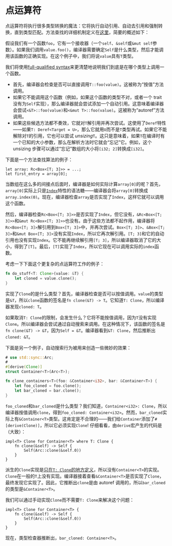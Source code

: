 # 点运算符

点运算符将执行很多类型转换的魔法：它将执行自动引用、自动去引用和强制转换，直到类型匹配。方法查找的详细机制定义在[这里][method_lookup]，简要的概述如下：

假设我们有一个函数`foo`，它有一个接收器（一个`self`、`&self`或`&mut self`参数）。如果我们调用`value.foo()`，编译器需要确定`Self`是什么类型，然后才能调用该函数的正确实现。在这个例子中，我们将说`value`具有`T`类型。

我们将使用[full-qualified syntax][fqs]来更清楚地说明我们到底是在哪个类型上调用一个函数。

- 首先，编译器会检查是否可以直接调用`T::foo(value)`。这被称为“按值”方法调用。
- 如果它不能调用这个函数（例如，如果这个函数的类型不对，或者一个 trait 没有为`Self`实现），那么编译器就会尝试添加一个自动引用。这意味着编译器会尝试`<&T>::foo(value)`和`<&mut T>::foo(value)`。这被称为“autoref”方法调用。
- 如果这些候选方法都不奏效，它就对`T`解引用并再次尝试。这使用了`Deref`特性——如果`T: Deref<Target = U>`，那么它就用`U`而不是`T`类型再试。如果它不能解除对`T`的引用，它也可以尝试 _unsizing_`T`。这只是意味着，如果`T`在编译时有一个已知的大小参数，那么在解析方法时它就会“忘记”它。例如，这个 unsizing 步骤可以通过“忘记”数组的大小将`[i32; 2]`转换成`[i32]`。

下面是一个方法查找算法的例子：

```rust,ignore
let array: Rc<Box<[T; 3]>> = ...;
let first_entry = array[0];
```

当数组在这么多的间接点后面时，编译器是如何实际计算`array[0]`的呢？首先，`array[0]`实际上只是[`Index`][index]特性的语法糖——编译器会将`array[0]`转换成`array.index(0)`。现在，编译器检查`array`是否实现了`Index`，这样它就可以调用这个函数。

然后，编译器检查`Rc<Box<[T; 3]>>`是否实现了`Index`，但它没有，`&Rc<Box<[T; 3]>>`和`&mut Rc<Box<[T; 3]>>`也没有。由于这些方法都不起作用，编译器将`Rc<Box<[T; 3]>`解引用到`Box<[T; 3]>`中，并再次尝试。`Box<[T; 3]>`、`&Box<[T; 3]>`和`&mut Box<[T; 3]>`没有实现`Index`，所以它再次解引用。`[T; 3]`和它的自动引用也没有实现`Index`。它不能再继续解引用`[T; 3]`，所以编译器取消了它的大小，得到了`[T]`。最后，`[T]`实现了`Index`，所以它现在可以调用实际的`index`函数。

考虑一下下面这个更复杂的点运算符工作的例子：

```rust
fn do_stuff<T: Clone>(value: &T) {
    let cloned = value.clone();
}
```

实现了`Clone`的是什么类型？首先，编译器检查是否可以按值调用。`value`的类型是`&T`，所以`clone`函数的签名是`fn clone(&T) -> T`。它知道`T: Clone`，所以编译器发现`cloned: T`。

如果取消`T: Clone`的限制，会发生什么？它将不能按值调用，因为`T`没有实现`Clone`。所以编译器会尝试通过自动搜索来调用。在这种情况下，该函数的签名是`fn clone(&T) -> &T`，因为`Self = &T`。编译器看到`&T: Clone`，然后推断出`cloned: &T`。

下面是另一个例子，自动搜索行为被用来创造一些微妙的效果：

```rust
# use std::sync::Arc;
#
#[derive(Clone)]
struct Container<T>(Arc<T>);

fn clone_containers<T>(foo: &Container<i32>, bar: &Container<T>) {
    let foo_cloned = foo.clone();
    let bar_cloned = bar.clone();
}
```

`foo_cloned`和`bar_cloned`是什么类型？我们知道，`Container<i32>: Clone`，所以编译器按值调用`clone`，得到`foo_cloned: Container<i32>`。然而，`bar_cloned`实际上有`&Container<T>`类型。这肯定是不合理的——我们给`Container`添加了`#[derive(Clone)]`，所以它必须实现`Clone`! 仔细看看，由`derive`宏产生的代码是（大致）：

```rust,ignore
impl<T> Clone for Container<T> where T: Clone {
    fn clone(&self) -> Self {
        Self(Arc::clone(&self.0))
    }
}
```

派生的`Clone`实现是[只在`T: Clone`的地方定义][clone]，所以没有`Container<T>`的实现。`Clone`在一般的`T`上没有实现。编译器接着查看`&Container<T>`是否实现了`Clone`，最终发现它实现了。因此，它推断出`clone`是由 autoref 调用的，所以`bar_cloned`的类型是`&Container<T>`。

我们可以通过手动实现`Clone`而不需要`T: Clone`来解决这个问题：

```rust,ignore
impl<T> Clone for Container<T> {
    fn clone(&self) -> Self {
        Self(Arc::clone(&self.0))
    }
}
```

现在，类型检查器推断出，`bar_cloned: Container<T>`。

[fqs]: https://doc.rust-lang.org/book/ch19-03-advanced-traits.html#fully-qualified-syntax-for-disambiguation-calling-methods-with-the-same-name
[method_lookup]: https://rustc-dev-guide.rust-lang.org/method-lookup.html
[index]: https://doc.rust-lang.org/std/ops/trait.Index.html
[clone]: https://doc.rust-lang.org/std/clone/trait.Clone.html#derivable
